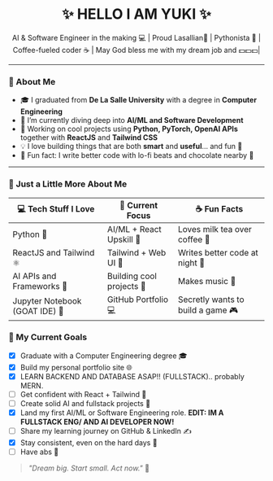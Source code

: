<h1 align="center">✨ HELLO I AM YUKI ✨</h1>
<p align="center">
  AI & Software Engineer in the making 💻 | Proud Lasallian🏹 | Pythonista 🐍 | Coffee-fueled coder ☕ | May God bless me with my dream job and 💵💵💵|  
</p>

---

### 🌱 About Me

- 🎓 I graduated from **De La Salle University**  with a degree in **Computer Engineering**
- 🧠 I’m currently diving deep into **AI/ML and Software Development**
- 🔭 Working on cool projects using **Python, PyTorch, OpenAI APIs** together with **ReactJS** and **Tailwind CSS**
- 💡 I love building things that are both **smart** and **useful**... and fun 🎉
- 🐾 Fun fact: I write better code with lo-fi beats and chocolate nearby 🍫

---

### 🌸 Just a Little More About Me

| 💻 Tech Stuff I Love | 🧠 Current Focus       | ☕ Fun Facts                        |
|----------------------|------------------------|------------------------------------|
| Python 🐍            | AI/ML + React Upskill 🧠 | Loves milk tea over coffee 🧋     |
| ReactJS and Tailwind ⚛️           | Tailwind + Web UI 💅    | Writes better code at night 🌙    |
| AI APIs and Frameworks 🤖        | Building cool projects 🌈 | Makes music 🎵     |
| Jupyter Notebook (GOAT IDE) 📓 | GitHub Portfolio 💻     | Secretly wants to build a game 🎮  |

### 🎯 My Current Goals

- [x] Graduate with a Computer Engineering degree 🎓
- [x] Build my personal portfolio site 🌐
- [x] LEARN BACKEND AND DATABASE ASAP!! (FULLSTACK).. probably MERN. 
- [ ] Get confident with React + Tailwind 💅
- [ ] Create solid AI and fullstack projects 👾
- [x] Land my first AI/ML or Software Engineering role. <strong> EDIT:  IM A FULLSTACK ENG/ AND AI DEVELOPER NOW!</strong>
- [ ] Share my learning journey on GitHub & LinkedIn ✍️
- [x] Stay consistent, even on the hard days 🎯
- [ ] Have abs 💪

> _"Dream big. Start small. Act now."_ 🌱

